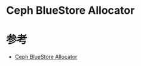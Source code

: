 Ceph BlueStore Allocator
========================

# 参考
 * [Ceph BlueStore Allocator](http://blog.wjin.org/posts/ceph-bluestore-allocator.html)
